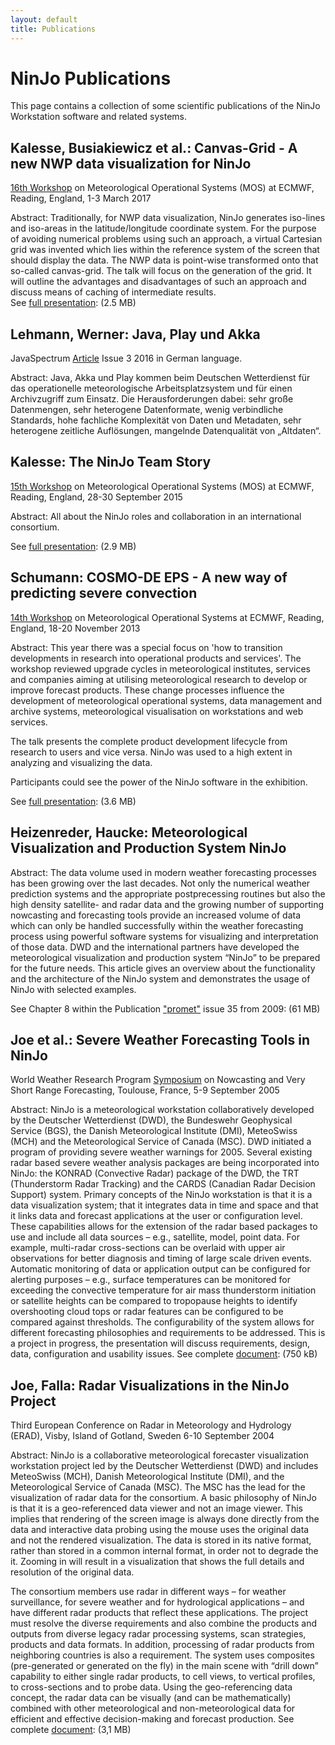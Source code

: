 ```yaml
---
layout: default
title: Publications
---
```


# NinJo Publications

This page contains a collection of some scientific publications of the NinJo Workstation software and related systems.


## Kalesse, Busiakiewicz et al.: Canvas-Grid - A new NWP data visualization for NinJo ##

[16th Workshop](https://www.ecmwf.int/en/learning/workshops/open-data-week-at-ecmwf) on Meteorological Operational Systems (MOS) at ECMWF, Reading, England, 1-3 March 2017

Abstract: Traditionally, for NWP data visualization, NinJo generates iso-lines and iso-areas in the latitude/longitude coordinate system. For the purpose of avoiding numerical problems using such an approach, a virtual Cartesian grid was invented which lies within the reference system of the screen that should display the data. The NWP data is point-wise transformed onto that so-called canvas-grid. The talk will focus on the generation of the grid. It will outline the advantages and disadvantages of such an approach and discuss means of caching of intermediate results.<br/>
See <a href="presentations/p1.pdf">full presentation</a>: (2.5 MB)

## Lehmann, Werner: Java, Play und Akka ##

JavaSpectrum <a href="presentations/p2.pdf">Article</a> Issue 3 2016 in German language.

Abstract: Java, Akka und Play kommen beim Deutschen Wetterdienst für das operationelle meteorologische Arbeitsplatzsystem und für einen Archivzugriff zum Einsatz. Die Herausforderungen dabei: sehr große Datenmengen, sehr heterogene Datenformate, wenig verbindliche Standards, hohe fachliche Komplexität von Daten und Metadaten, sehr heterogene zeitliche Auflösungen, mangelnde Datenqualität von „Altdaten“.
 
## Kalesse: The NinJo Team Story ##

[15th Workshop](https://www.ecmwf.int/en/learning/workshops-and-seminars/past-workshops/visualisation-meteorology-week-2015) on Meteorological Operational Systems (MOS) at ECMWF, Reading, England, 28-30 September 2015

Abstract: All about the NinJo roles and collaboration in an international consortium.

See <a href="presentations/p3.pdf">full presentation</a>: (2.9 MB)

## Schumann: COSMO-DE EPS - A new way of predicting severe convection ##

[14th Workshop](https://www.ecmwf.int/en/learning/workshops-and-seminars/past-workshops/2013-meteorological-operational-systems) on Meteorological Operational Systems at ECMWF, Reading, England, 18-20 November 2013

Abstract: This year there was a special focus on 'how to transition developments in research into operational products and services'. The workshop reviewed upgrade cycles in meteorological institutes, services and companies aiming at utilising meteorological research to develop or improve forecast products. These change processes influence the development of meteorological operational systems, data management and archive systems, meteorological visualisation on workstations and web services.

The talk presents the complete product development lifecycle from research to users and vice versa. NinJo was used to a high extent in analyzing and visualizing the data.

Participants could see the power of the NinJo software in the exhibition. 

See <a href="presentations/p4.pdf">full presentation</a>: (3.6 MB)

## Heizenreder, Haucke: Meteorological Visualization and Production System NinJo ##

Abstract: The data volume used in modern weather forecasting processes has been growing over the last decades. Not only the numerical weather prediction systems and the appropriate postprecessing routines but also the high density satellite- and radar data and the growing number of supporting nowcasting and forecasting tools provide an increased volume of data which can only be handled successfully within the weather forecasting process using powerful software systems for visualizing and interpretation of those data. DWD and the international partners have developed the meteorological visualization and production system “NinJo” to be prepared for the future needs. This article gives an overview about the functionality and the architecture of the NinJo system and demonstrates the usage of NinJo with selected examples.

See Chapter 8 within the Publication ["promet"](https://rcccm.dwd.de/DE/leistungen/pbfb_verlag_promet/pdf_promethefte/35_1_3_pdf.pdf?__blob=publicationFile&v=3) issue 35 from 2009: (61 MB)

## Joe et al.: Severe Weather Forecasting Tools in NinJo ##

World Weather Research Program [Symposium](http://www.meteo.fr/cic/wsn05/) on Nowcasting and Very Short Range Forecasting, Toulouse, France, 5-9 September 2005

Abstract: NinJo is a meteorological workstation collaboratively developed by the Deutscher Wetterdienst (DWD), the Bundeswehr Geophysical Service (BGS), the Danish Meteorological Institute (DMI), MeteoSwiss (MCH) and the Meteorological Service of Canada (MSC). DWD initiated a program of providing severe weather warnings for 2005. Several existing radar based severe weather analysis packages are being incorporated into NinJo: the KONRAD (Convective Radar) package of the DWD, the TRT (Thunderstorm Radar Tracking) and the CARDS (Canadian Radar Decision Support) system. Primary concepts of the NinJo workstation is that it is a data visualization system; that it integrates data in time and space and that it links data and forecast applications at the user or configuration level. These capabilities allows for the extension of the radar based packages to use and include all data sources – e.g., satellite, model, point data. For example, multi-radar cross-sections can be overlaid with upper air observations for better diagnosis and timing of large scale driven events. Automatic monitoring of data or application output can be configured for alerting purposes – e.g., surface temperatures can be monitored for exceeding the convective temperature for air mass thunderstorm initiation or satellite heights can be compared to tropopause heights to identify overshooting cloud tops or radar features can be configured to be compared against thresholds. The configurability of the system allows for different forecasting philosophies and requirements to be addressed. This is a project in progress, the presentation will discuss requirements, design, data, configuration and usability issues.
See complete <a href="presentations/p5.pdf">document</a>: (750 kB)

## Joe, Falla: Radar Visualizations in the NinJo Project ## 

Third European Conference on Radar in Meteorology and Hydrology (ERAD), Visby, Island of Gotland, Sweden 6-10 September 2004

Abstract: NinJo is a collaborative meteorological forecaster visualization workstation project led by the Deutscher Wetterdienst (DWD) and includes MeteoSwiss (MCH), Danish Meteorological Institute (DMI), and the Meteorological Service of Canada (MSC). The MSC has the lead for the visualization of radar data for the consortium. A basic philosophy of NinJo is that it is a geo-referenced data viewer and not an image viewer. This implies that rendering of the screen image is always done directly from the data and interactive data probing using the mouse uses the original data and not the rendered visualization. The data is stored in its native format, rather than stored in a common internal format, in order not to degrade the it. Zooming in will result in a visualization that shows the full details and resolution of the original data.

The consortium members use radar in different ways – for weather surveillance, for severe weather and for hydrological applications – and have different radar products that reflect these applications. The project must resolve the diverse requirements and also combine the products and outputs from diverse legacy radar processing systems, scan strategies, products and data formats. In addition, processing of radar products from neighboring countries is also a requirement. The system uses composites (pre-generated or generated on the fly) in the main scene with “drill down” capability to either single radar products, to cell views, to vertical profiles, to cross-sections and to probe data. Using the geo-referencing data concept, the radar data can be visually (and can be mathematically) combined with other meteorological and non-meteorological data for efficient and effective decision-making and forecast production.
See complete <a href="presentations/p5.pdf">document</a>: (3,1 MB)
